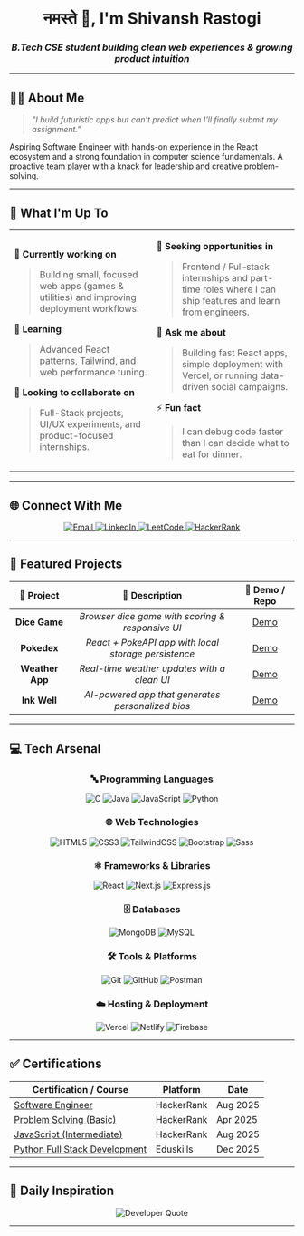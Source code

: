 <div align="center">

# नमस्ते 🙏, I'm **Shivansh Rastogi**

### _B.Tech CSE student building clean web experiences & growing product intuition_
---

</div>

## 👨‍💻 About Me

> _"I build futuristic apps but can’t predict when I’ll finally submit my assignment."_

Aspiring Software Engineer with hands-on experience in the React ecosystem and a strong foundation in computer science fundamentals. A proactive team player with a knack for leadership and creative problem-solving.

---

## 🚀 What I'm Up To

<table>
<tr>
<td width="50%">

🔭 **Currently working on**

> Building small, focused web apps (games & utilities) and improving deployment workflows.

🌱 **Learning**

> Advanced React patterns, Tailwind, and web performance tuning.

👯 **Looking to collaborate on**

> Full-Stack projects, UI/UX experiments, and product-focused internships.

</td>
<td width="50%">

🤝 **Seeking opportunities in**

> Frontend / Full‑stack internships and part-time roles where I can ship features and learn from engineers.

💬 **Ask me about**

> Building fast React apps, simple deployment with Vercel, or running data-driven social campaigns.

⚡ **Fun fact**

> I can debug code faster than I can decide what to eat for dinner.

</td>
</tr>
</table>

---

## 🌐 Connect With Me

<div align="center">

<p align="center">
  <a href="mailto:shivansh.rastogi1204@gmail.com">
    <img src="https://img.shields.io/badge/Email-%23D14836?style=for-the-badge&logo=gmail&logoColor=white" alt="Email" />
  </a>
  <a href="https://www.linkedin.com/in/shivansh-rastogi12/">
    <img src="https://img.shields.io/badge/LinkedIn-%230077B5?style=for-the-badge&logo=linkedin&logoColor=white" alt="LinkedIn" />
  </a>
  <a href="https://leetcode.com/u/Shivansh_1204/">
    <img src="https://img.shields.io/badge/LeetCode-%23FFA116?style=for-the-badge&logo=leetcode&logoColor=white" alt="LeetCode" />
  </a>
  <a href="https://www.hackerrank.com/profile/shivanshrastogi3">
  <img src="https://img.shields.io/badge/HackerRank-%2300EA64?style=for-the-badge&logo=hackerrank&logoColor=white" alt="HackerRank" />
</a>

</p>
</div>

---

## 🎯 Featured Projects

<div align="center">

| 🌟 **Project** |         📝 **Description**          |                  🔗 **Demo / Repo**                  |
| :------------: | :---------------------------------: | :-------------------------------------------: |
| **Dice Game**  | _Browser dice game with scoring & responsive UI_ | [Demo](https://dice-game-five-chi.vercel.app/) |
| **Pokedex**    | _React + PokeAPI app with local storage persistence_ | [Demo](https://pokedex-shivansh.vercel.app/) |
| **Weather App** | _Real-time weather updates with a clean UI_ | [Demo](https://appforweather.vercel.app/) |
| **Ink Well**   | _AI-powered app that generates personalized bios_ | [Demo](https://inkwell-eight.vercel.app/) |

</div>


---

## 💻 **Tech Arsenal**

<div align="center">

### **🔤 Programming Languages**

![C](https://img.shields.io/badge/C-00599C?style=for-the-badge&logo=c&logoColor=white)
![Java](https://img.shields.io/badge/Java-ED8B00?style=for-the-badge&logo=openjdk&logoColor=white)
![JavaScript](https://img.shields.io/badge/JavaScript-F7DF1E?style=for-the-badge&logo=javascript&logoColor=black)
![Python](https://img.shields.io/badge/Python-3776AB?style=for-the-badge&logo=python&logoColor=white)

### **🌐 Web Technologies**

![HTML5](https://img.shields.io/badge/HTML5-E34F26?style=for-the-badge&logo=html5&logoColor=white)
![CSS3](https://img.shields.io/badge/CSS3-1572B6?style=for-the-badge&logo=css3&logoColor=white)
![TailwindCSS](https://img.shields.io/badge/Tailwind_CSS-38B2AC?style=for-the-badge&logo=tailwind-css&logoColor=white)
![Bootstrap](https://img.shields.io/badge/Bootstrap-563D7C?style=for-the-badge&logo=bootstrap&logoColor=white)
![Sass](https://img.shields.io/badge/Sass-CC6699?style=for-the-badge&logo=sass&logoColor=white)

### **⚛️ Frameworks & Libraries**

![React](https://img.shields.io/badge/React-20232A?style=for-the-badge&logo=react&logoColor=61DAFB)
![Next.js](https://img.shields.io/badge/Next.js-000000?style=for-the-badge&logo=nextdotjs&logoColor=white)
![Express.js](https://img.shields.io/badge/Express.js-404D59?style=for-the-badge&logo=express&logoColor=white)

### **🗄️ Databases**

![MongoDB](https://img.shields.io/badge/MongoDB-4EA94B?style=for-the-badge&logo=mongodb&logoColor=white)
![MySQL](https://img.shields.io/badge/MySQL-005C84?style=for-the-badge&logo=mysql&logoColor=white)

### **🛠️ Tools & Platforms**

![Git](https://img.shields.io/badge/Git-F05032?style=for-the-badge&logo=git&logoColor=white)
![GitHub](https://img.shields.io/badge/GitHub-100000?style=for-the-badge&logo=github&logoColor=white)
![Postman](https://img.shields.io/badge/Postman-FF6C37?style=for-the-badge&logo=postman&logoColor=white)

### **☁️ Hosting & Deployment**

![Vercel](https://img.shields.io/badge/Vercel-000000?style=for-the-badge&logo=vercel&logoColor=white)
![Netlify](https://img.shields.io/badge/Netlify-00C7B7?style=for-the-badge&logo=netlify&logoColor=white)
![Firebase](https://img.shields.io/badge/Firebase-FFCA28?style=for-the-badge&logo=firebase&logoColor=black)


</div>

---

## ✅ Certifications

| Certification / Course                | Platform      | Date        |
|---------------------------------------|---------------|-------------|
| [Software Engineer](https://drive.google.com/file/d/1DLQIv-n_A2Cm_Dlda3K7tNnVRGWW4pl1/view?usp=drive_link )                   | HackerRank    | Aug 2025    |
| [Problem Solving (Basic)](https://drive.google.com/file/d/1Ao-_W6SKLcjPckyaNy-3h5L92eupAfPr/view?usp=drive_link)               | HackerRank    | Apr 2025    |
| [JavaScript (Intermediate)](https://drive.google.com/file/d/1w3mBKWfQEQoijpGfkz8DJfcTcfbl-l4a/view?usp=drive_link)             | HackerRank    | Aug 2025    |
| [Python Full Stack Development](https://drive.google.com/file/d/1Ja2vxmCi70K5hhlLNyMBFFG8di3vy8et/view?usp=drive_link)         | Eduskills     | Dec 2025    |



---

## 💭 **Daily Inspiration**

<div align="center">
<img src="https://quotes-github-readme.vercel.app/api?type=horizontal&theme=tokyonight" alt="Developer Quote" />
</div>

---
